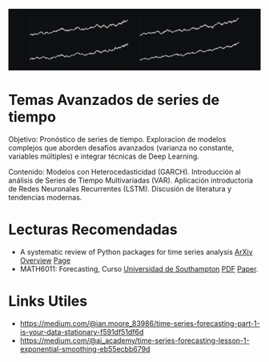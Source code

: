 ![Banner4](images/banner4.png ':class=banner-image')

# Temas Avanzados de series de tiempo

Objetivo: Pronóstico de series de tiempo. Exploracion de modelos complejos que aborden desafíos avanzados (varianza no constante, variables múltiples) e integrar técnicas de Deep Learning.

Contenido: Modelos con Heterocedasticidad (GARCH). Introducción al análisis de Series de Tiempo Multivariadas (VAR). Aplicación introductoria de Redes Neuronales Recurrentes (LSTM). Discusión de literatura y tendencias modernas.

# Lecturas Recomendadas

+ A systematic review of Python packages for time series analysis [ArXiv](https://arxiv.org/abs/2104.07406) [Overview](https://siebert-julien.github.io/time-series-analysis-python) [Page](https://siebert-julien.github.io/time-series-analysis-python/overview.html)
+ MATH6011: Forecasting, Curso [Universidad de Southampton](https://www.southampton.ac.uk/courses/2026-27/modules/math6011) [PDF](https://www.southampton.ac.uk/~abz1e14/papers/Forecasting.pdf) [Paper](https://www.southampton.ac.uk/~abz1e14/papers/ForecastingPaper.pdf).

# Links Utiles 
+ https://medium.com/@ian.moore_83986/time-series-forecasting-part-1-is-your-data-stationary-f591df51df6d
+ https://medium.com/@ai_academy/time-series-forecasting-lesson-1-exponential-smoothing-eb55ecbb679d
